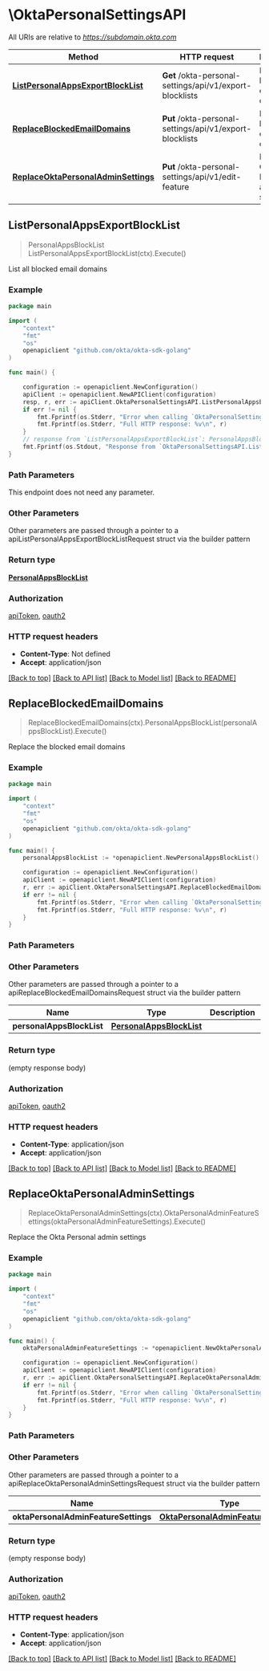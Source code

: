 # \OktaPersonalSettingsAPI

All URIs are relative to *https://subdomain.okta.com*

Method | HTTP request | Description
------------- | ------------- | -------------
[**ListPersonalAppsExportBlockList**](OktaPersonalSettingsAPI.md#ListPersonalAppsExportBlockList) | **Get** /okta-personal-settings/api/v1/export-blocklists | List all blocked email domains
[**ReplaceBlockedEmailDomains**](OktaPersonalSettingsAPI.md#ReplaceBlockedEmailDomains) | **Put** /okta-personal-settings/api/v1/export-blocklists | Replace the blocked email domains
[**ReplaceOktaPersonalAdminSettings**](OktaPersonalSettingsAPI.md#ReplaceOktaPersonalAdminSettings) | **Put** /okta-personal-settings/api/v1/edit-feature | Replace the Okta Personal admin settings



## ListPersonalAppsExportBlockList

> PersonalAppsBlockList ListPersonalAppsExportBlockList(ctx).Execute()

List all blocked email domains



### Example

```go
package main

import (
	"context"
	"fmt"
	"os"
	openapiclient "github.com/okta/okta-sdk-golang"
)

func main() {

	configuration := openapiclient.NewConfiguration()
	apiClient := openapiclient.NewAPIClient(configuration)
	resp, r, err := apiClient.OktaPersonalSettingsAPI.ListPersonalAppsExportBlockList(context.Background()).Execute()
	if err != nil {
		fmt.Fprintf(os.Stderr, "Error when calling `OktaPersonalSettingsAPI.ListPersonalAppsExportBlockList``: %v\n", err)
		fmt.Fprintf(os.Stderr, "Full HTTP response: %v\n", r)
	}
	// response from `ListPersonalAppsExportBlockList`: PersonalAppsBlockList
	fmt.Fprintf(os.Stdout, "Response from `OktaPersonalSettingsAPI.ListPersonalAppsExportBlockList`: %v\n", resp)
}
```

### Path Parameters

This endpoint does not need any parameter.

### Other Parameters

Other parameters are passed through a pointer to a apiListPersonalAppsExportBlockListRequest struct via the builder pattern


### Return type

[**PersonalAppsBlockList**](PersonalAppsBlockList.md)

### Authorization

[apiToken](../README.md#apiToken), [oauth2](../README.md#oauth2)

### HTTP request headers

- **Content-Type**: Not defined
- **Accept**: application/json

[[Back to top]](#) [[Back to API list]](../README.md#documentation-for-api-endpoints)
[[Back to Model list]](../README.md#documentation-for-models)
[[Back to README]](../README.md)


## ReplaceBlockedEmailDomains

> ReplaceBlockedEmailDomains(ctx).PersonalAppsBlockList(personalAppsBlockList).Execute()

Replace the blocked email domains



### Example

```go
package main

import (
	"context"
	"fmt"
	"os"
	openapiclient "github.com/okta/okta-sdk-golang"
)

func main() {
	personalAppsBlockList := *openapiclient.NewPersonalAppsBlockList() // PersonalAppsBlockList | 

	configuration := openapiclient.NewConfiguration()
	apiClient := openapiclient.NewAPIClient(configuration)
	r, err := apiClient.OktaPersonalSettingsAPI.ReplaceBlockedEmailDomains(context.Background()).PersonalAppsBlockList(personalAppsBlockList).Execute()
	if err != nil {
		fmt.Fprintf(os.Stderr, "Error when calling `OktaPersonalSettingsAPI.ReplaceBlockedEmailDomains``: %v\n", err)
		fmt.Fprintf(os.Stderr, "Full HTTP response: %v\n", r)
	}
}
```

### Path Parameters



### Other Parameters

Other parameters are passed through a pointer to a apiReplaceBlockedEmailDomainsRequest struct via the builder pattern


Name | Type | Description  | Notes
------------- | ------------- | ------------- | -------------
 **personalAppsBlockList** | [**PersonalAppsBlockList**](PersonalAppsBlockList.md) |  | 

### Return type

 (empty response body)

### Authorization

[apiToken](../README.md#apiToken), [oauth2](../README.md#oauth2)

### HTTP request headers

- **Content-Type**: application/json
- **Accept**: application/json

[[Back to top]](#) [[Back to API list]](../README.md#documentation-for-api-endpoints)
[[Back to Model list]](../README.md#documentation-for-models)
[[Back to README]](../README.md)


## ReplaceOktaPersonalAdminSettings

> ReplaceOktaPersonalAdminSettings(ctx).OktaPersonalAdminFeatureSettings(oktaPersonalAdminFeatureSettings).Execute()

Replace the Okta Personal admin settings



### Example

```go
package main

import (
	"context"
	"fmt"
	"os"
	openapiclient "github.com/okta/okta-sdk-golang"
)

func main() {
	oktaPersonalAdminFeatureSettings := *openapiclient.NewOktaPersonalAdminFeatureSettings() // OktaPersonalAdminFeatureSettings | 

	configuration := openapiclient.NewConfiguration()
	apiClient := openapiclient.NewAPIClient(configuration)
	r, err := apiClient.OktaPersonalSettingsAPI.ReplaceOktaPersonalAdminSettings(context.Background()).OktaPersonalAdminFeatureSettings(oktaPersonalAdminFeatureSettings).Execute()
	if err != nil {
		fmt.Fprintf(os.Stderr, "Error when calling `OktaPersonalSettingsAPI.ReplaceOktaPersonalAdminSettings``: %v\n", err)
		fmt.Fprintf(os.Stderr, "Full HTTP response: %v\n", r)
	}
}
```

### Path Parameters



### Other Parameters

Other parameters are passed through a pointer to a apiReplaceOktaPersonalAdminSettingsRequest struct via the builder pattern


Name | Type | Description  | Notes
------------- | ------------- | ------------- | -------------
 **oktaPersonalAdminFeatureSettings** | [**OktaPersonalAdminFeatureSettings**](OktaPersonalAdminFeatureSettings.md) |  | 

### Return type

 (empty response body)

### Authorization

[apiToken](../README.md#apiToken), [oauth2](../README.md#oauth2)

### HTTP request headers

- **Content-Type**: application/json
- **Accept**: application/json

[[Back to top]](#) [[Back to API list]](../README.md#documentation-for-api-endpoints)
[[Back to Model list]](../README.md#documentation-for-models)
[[Back to README]](../README.md)


